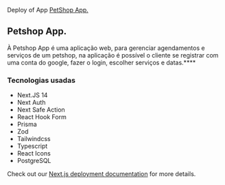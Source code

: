 Deploy of App [PetShop App.](https://petshop-app-flax.vercel.app/)

## Petshop App.

À Petshop App é uma aplicação web, para gerenciar agendamentos e serviços de um petshop,
na aplicação é possível o cliente se registrar com uma conta do google, fazer o login, escolher serviços e datas.\*\*\*\*

### Tecnologias usadas

- Next.JS 14
- Next Auth
- Next Safe Action
- React Hook Form
- Prisma
- Zod
- Tailwindcss
- Typescript
- React Icons
- PostgreSQL

Check out our [Next.js deployment documentation](https://nextjs.org/docs/app/building-your-application/deploying) for more details.
